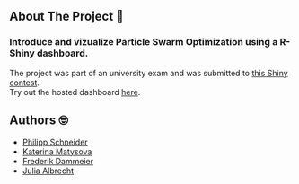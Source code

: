 ## About The Project 🌟
### Introduce and vizualize Particle Swarm Optimization using a R-Shiny dashboard.
The project was part of an university exam and was submitted to [this Shiny contest](https://blog.rstudio.com/2021/03/11/time-to-shiny/).  
Try out the hosted dashboard [here](https://kmatysova2.shinyapps.io/Particle_Swarm_Optimization/).
## Authors :nerd_face:
- [Philipp Schneider](https://github.com/philipp-code)
- [Katerina Matysova](https://github.com/kmatysova2)
- [Frederik Dammeier](https://github.com/frederikdammeier)
- [Julia Albrecht](https://github.com/julialbrecht)
